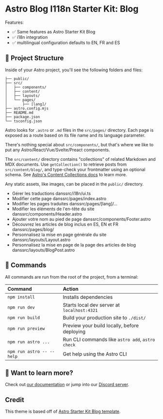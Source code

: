 # Astro Blog I118n Starter Kit: Blog
Features:

- ✅ Same features as Astro Starter Kit Blog
- ✅ i18n integration
- ✅ multilingual configuration defaults to EN, FR and ES 

## 🚀 Project Structure

Inside of your Astro project, you'll see the following folders and files:

```text
├── public/
├── src/
│   ├── components/
│   ├── content/
│   ├── layouts/
│   └── pages/
│       ├── [lang]/
├── astro.config.mjs
├── README.md
├── package.json
└── tsconfig.json
```

Astro looks for `.astro` or `.md` files in the `src/pages/` directory. Each page is exposed as a route based on its file name and its language parameter. 

There's nothing special about `src/components/`, but that's where we like to put any Astro/React/Vue/Svelte/Preact components.

The `src/content/` directory contains "collections" of related Markdown and MDX documents. Use `getCollection()` to retrieve posts from `src/content/blog/`, and type-check your frontmatter using an optional schema. See [Astro's Content Collections docs](https://docs.astro.build/en/guides/content-collections/) to learn more. 

Any static assets, like images, can be placed in the `public/` directory.

- Gérer les traductions danssrc/i18n/ui.ts
- Modifier cette page danssrc/pages/index.astro
- Modifier les pages traduites danssrc/pages/[lang]/...
- Modifier les éléments de l'en-tête du site danssrc/components/Header.astro
- Ajouter votre nom au pied de page danssrc/components/Footer.astro
- Découvrez les articles de blog inclus en ES, EN et FR danssrc/pages/blog/
- Personnalisez la mise en page générale du site danssrc/layouts/Layout.astro
- Personnalisez la mise en page de la page des articles de blog danssrc/layouts/BlogPost.astro

## 🧞 Commands

All commands are run from the root of the project, from a terminal:

| Command                   | Action                                           |
| :------------------------ | :----------------------------------------------- |
| `npm install`             | Installs dependencies                            |
| `npm run dev`             | Starts local dev server at `localhost:4321`      |
| `npm run build`           | Build your production site to `./dist/`          |
| `npm run preview`         | Preview your build locally, before deploying     |
| `npm run astro ...`       | Run CLI commands like `astro add`, `astro check` |
| `npm run astro -- --help` | Get help using the Astro CLI                     |

## 👀 Want to learn more?

Check out [our documentation](https://docs.astro.build) or jump into our [Discord server](https://astro.build/chat).

## Credit

This theme is based off of [Astro Starter Kit Blog template](https://github.com/withastro/astro/tree/latest/examples/blog).
